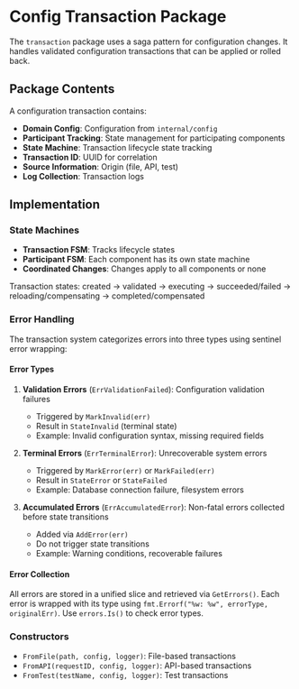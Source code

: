 # Config Transaction Package

The `transaction` package uses a saga pattern for configuration changes. It handles validated configuration transactions that can be applied or rolled back.

## Package Contents

A configuration transaction contains:

- **Domain Config**: Configuration from `internal/config`
- **Participant Tracking**: State management for participating components
- **State Machine**: Transaction lifecycle state tracking
- **Transaction ID**: UUID for correlation
- **Source Information**: Origin (file, API, test)
- **Log Collection**: Transaction logs

## Implementation

### State Machines

- **Transaction FSM**: Tracks lifecycle states
- **Participant FSM**: Each component has its own state machine
- **Coordinated Changes**: Changes apply to all components or none

Transaction states: created → validated → executing → succeeded/failed → reloading/compensating → completed/compensated

### Error Handling

The transaction system categorizes errors into three types using sentinel error wrapping:

#### Error Types

1. **Validation Errors** (`ErrValidationFailed`): Configuration validation failures
   - Triggered by `MarkInvalid(err)`
   - Result in `StateInvalid` (terminal state)
   - Example: Invalid configuration syntax, missing required fields

2. **Terminal Errors** (`ErrTerminalError`): Unrecoverable system errors
   - Triggered by `MarkError(err)` or `MarkFailed(err)`
   - Result in `StateError` or `StateFailed`
   - Example: Database connection failure, filesystem errors

3. **Accumulated Errors** (`ErrAccumulatedError`): Non-fatal errors collected before state transitions
   - Added via `AddError(err)`
   - Do not trigger state transitions
   - Example: Warning conditions, recoverable failures

#### Error Collection

All errors are stored in a unified slice and retrieved via `GetErrors()`. Each error is wrapped with its type using `fmt.Errorf("%w: %w", errorType, originalErr)`. Use `errors.Is()` to check error types.

### Constructors

- `FromFile(path, config, logger)`: File-based transactions
- `FromAPI(requestID, config, logger)`: API-based transactions
- `FromTest(testName, config, logger)`: Test transactions
